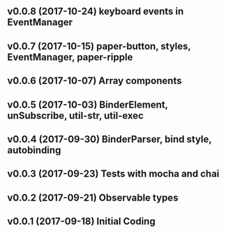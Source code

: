 ## v0.0.8 (2017-10-24) keyboard events in EventManager
## v0.0.7 (2017-10-15) paper-button, styles, EventManager, paper-ripple
## v0.0.6 (2017-10-07) Array components
## v0.0.5 (2017-10-03) BinderElement, unSubscribe, util-str, util-exec
## v0.0.4 (2017-09-30) BinderParser, bind style, autobinding
## v0.0.3 (2017-09-23) Tests with mocha and chai
## v0.0.2 (2017-09-21) Observable types
## v0.0.1 (2017-09-18) Initial Coding